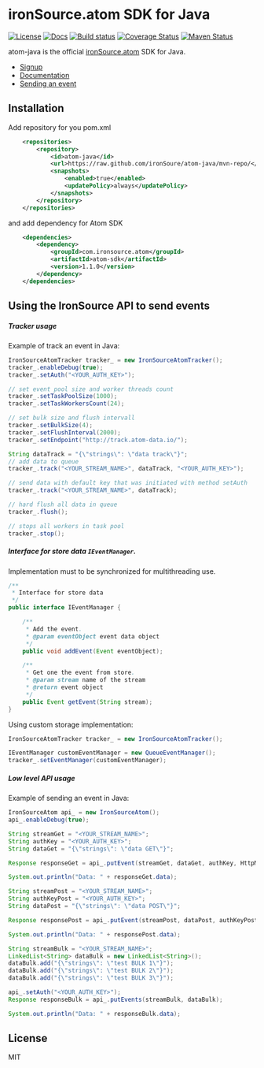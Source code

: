 # ironSource.atom SDK for Java

[![License][license-image]][license-url]
[![Docs][docs-image]][docs-url]
[![Build status][travis-image]][travis-url]
[![Coverage Status][coverage-image]][coverage-url]
[![Maven Status][maven-image]][maven-url]

atom-java is the official [ironSource.atom](http://www.ironsrc.com/data-flow-management) SDK for Java.

- [Signup](https://atom.ironsrc.com/#/signup)
- [Documentation](https://ironsource.github.io/atom-java/)
- [Sending an event](#Using-the-IronSource-API-to-send-events)

## Installation
Add repository for you pom.xml
```xml
    <repositories>
        <repository>
            <id>atom-java</id>
            <url>https://raw.github.com/ironSoure/atom-java/mvn-repo/</url>
            <snapshots>
                <enabled>true</enabled>
                <updatePolicy>always</updatePolicy>
            </snapshots>
        </repository>
    </repositories>
```
and add dependency for Atom SDK
```xml
    <dependencies>
        <dependency>
            <groupId>com.ironsource.atom</groupId>
            <artifactId>atom-sdk</artifactId>
            <version>1.1.0</version>
        </dependency>
    </dependencies>
```

## Using the IronSource API to send events 
##### Tracker usage
Example of track an event in Java:
```java
IronSourceAtomTracker tracker_ = new IronSourceAtomTracker();
tracker_.enableDebug(true);
tracker_.setAuth("<YOUR_AUTH_KEY>");

// set event pool size and worker threads count
tracker_.setTaskPoolSize(1000);
tracker_.setTaskWorkersCount(24);

// set bulk size and flush intervall
tracker_.setBulkSize(4);
tracker_.setFlushInterval(2000);
tracker_.setEndpoint("http://track.atom-data.io/");

String dataTrack = "{\"strings\": \"data track\"}";
// add data to queue
tracker_.track("<YOUR_STREAM_NAME>", dataTrack, "<YOUR_AUTH_KEY>");

// send data with default key that was initiated with method setAuth 
tracker_.track("<YOUR_STREAM_NAME>", dataTrack);

// hard flush all data in queue
tracker_.flush();

// stops all workers in task pool
tracker_.stop();
```

##### Interface for store data `IEventManager`.
Implementation must to be synchronized for multithreading use.
```java
/**
 * Interface for store data
 */
public interface IEventManager {

    /**
     * Add the event.
     * @param eventObject event data object
     */
    public void addEvent(Event eventObject);

    /**
     * Get one the event from store.
     * @param stream name of the stream
     * @return event object
     */
    public Event getEvent(String stream);
}
```
Using custom storage implementation:
```java
IronSourceAtomTracker tracker_ = new IronSourceAtomTracker();

IEventManager customEventManager = new QueueEventManager();
tracker_.setEventManager(customEventManager);
```

##### Low level API usage
Example of sending an event in Java:
```java
IronSourceAtom api_ = new IronSourceAtom();
api_.enableDebug(true);

String streamGet = "<YOUR_STREAM_NAME>";
String authKey = "<YOUR_AUTH_KEY>";
String dataGet = "{\"strings\": \"data GET\"}";

Response responseGet = api_.putEvent(streamGet, dataGet, authKey, HttpMethod.GET);

System.out.println("Data: " + responseGet.data);

String streamPost = "<YOUR_STREAM_NAME>";
String authKeyPost = "<YOUR_AUTH_KEY>";
String dataPost = "{\"strings\": \"data POST\"}";

Response responsePost = api_.putEvent(streamPost, dataPost, authKeyPost, HttpMethod.POST);

System.out.println("Data: " + responsePost.data);

String streamBulk = "<YOUR_STREAM_NAME>";
LinkedList<String> dataBulk = new LinkedList<String>();
dataBulk.add("{\"strings\": \"test BULK 1\"}");
dataBulk.add("{\"strings\": \"test BULK 2\"}");
dataBulk.add("{\"strings\": \"test BULK 3\"}");

api_.setAuth("<YOUR_AUTH_KEY>");
Response responseBulk = api_.putEvents(streamBulk, dataBulk);

System.out.println("Data: " + responseBulk.data);
```
## License
MIT

[license-image]: https://img.shields.io/badge/license-MIT-blue.svg?style=flat-square
[license-url]: LICENSE
[docs-image]: https://img.shields.io/badge/docs-latest-blue.svg
[docs-url]: https://ironsource.github.io/atom-java/
[travis-image]: https://travis-ci.org/ironSource/atom-java.svg?branch=master
[travis-url]: https://travis-ci.org/ironSource/atom-java
[coverage-image]: https://coveralls.io/repos/github/ironSource/atom-java/badge.svg?branch=master
[coverage-url]: https://coveralls.io/github/ironSource/atom-java?branch=master
[maven-image]: https://img.shields.io/badge/maven%20build-v1.1.0-green.svg
[maven-url]: https://github.com/ironSource/atom-java/tree/mvn-repo
